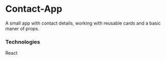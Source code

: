 # Contact-App

A small app with contact details, working with reusable cards and a basic maner of props.

### Technologies
React

